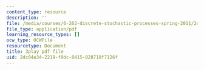 ```yaml
---
content_type: resource
description: ''
file: /media/courses/6-262-discrete-stochastic-processes-spring-2011/2dc04a342219f0dc8415028718f7126f_mNGVkKeMUtc.pdf
file_type: application/pdf
learning_resource_types: []
ocw_type: OCWFile
resourcetype: Document
title: 3play pdf file
uid: 2dc04a34-2219-f0dc-8415-028718f7126f
---
```

